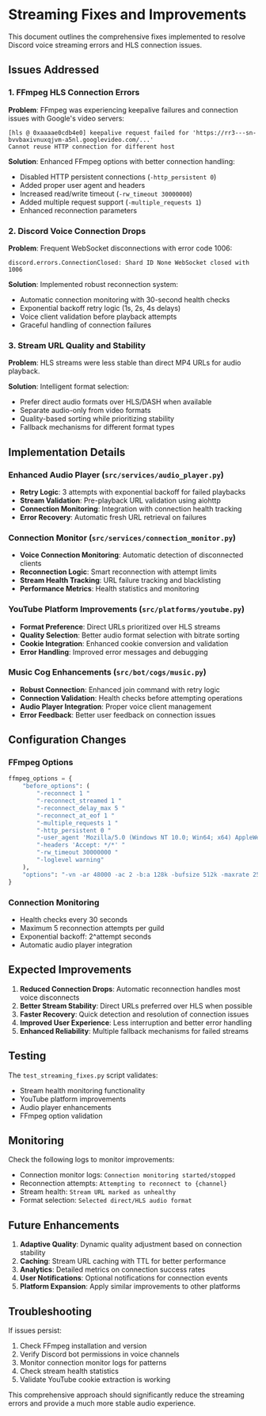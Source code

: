 # Streaming Fixes and Improvements

This document outlines the comprehensive fixes implemented to resolve Discord voice streaming errors and HLS connection issues.

## Issues Addressed

### 1. FFmpeg HLS Connection Errors
**Problem**: FFmpeg was experiencing keepalive failures and connection issues with Google's video servers:
```
[hls @ 0xaaaae0cdb4e0] keepalive request failed for 'https://rr3---sn-bvvbaxivnuxqjvm-a5nl.googlevideo.com/...'
Cannot reuse HTTP connection for different host
```

**Solution**: Enhanced FFmpeg options with better connection handling:
- Disabled HTTP persistent connections (`-http_persistent 0`)
- Added proper user agent and headers
- Increased read/write timeout (`-rw_timeout 30000000`)
- Added multiple request support (`-multiple_requests 1`)
- Enhanced reconnection parameters

### 2. Discord Voice Connection Drops
**Problem**: Frequent WebSocket disconnections with error code 1006:
```
discord.errors.ConnectionClosed: Shard ID None WebSocket closed with 1006
```

**Solution**: Implemented robust reconnection system:
- Automatic connection monitoring with 30-second health checks
- Exponential backoff retry logic (1s, 2s, 4s delays)
- Voice client validation before playback attempts
- Graceful handling of connection failures

### 3. Stream URL Quality and Stability
**Problem**: HLS streams were less stable than direct MP4 URLs for audio playback.

**Solution**: Intelligent format selection:
- Prefer direct audio formats over HLS/DASH when available
- Separate audio-only from video formats
- Quality-based sorting while prioritizing stability
- Fallback mechanisms for different format types

## Implementation Details

### Enhanced Audio Player (`src/services/audio_player.py`)
- **Retry Logic**: 3 attempts with exponential backoff for failed playbacks
- **Stream Validation**: Pre-playback URL validation using aiohttp
- **Connection Monitoring**: Integration with connection health tracking
- **Error Recovery**: Automatic fresh URL retrieval on failures

### Connection Monitor (`src/services/connection_monitor.py`)
- **Voice Connection Monitoring**: Automatic detection of disconnected clients
- **Reconnection Logic**: Smart reconnection with attempt limits
- **Stream Health Tracking**: URL failure tracking and blacklisting
- **Performance Metrics**: Health statistics and monitoring

### YouTube Platform Improvements (`src/platforms/youtube.py`)
- **Format Preference**: Direct URLs prioritized over HLS streams
- **Quality Selection**: Better audio format selection with bitrate sorting
- **Cookie Integration**: Enhanced cookie conversion and validation
- **Error Handling**: Improved error messages and debugging

### Music Cog Enhancements (`src/bot/cogs/music.py`)
- **Robust Connection**: Enhanced join command with retry logic
- **Connection Validation**: Health checks before attempting operations
- **Audio Player Integration**: Proper voice client management
- **Error Feedback**: Better user feedback on connection issues

## Configuration Changes

### FFmpeg Options
```python
ffmpeg_options = {
    "before_options": (
        "-reconnect 1 "
        "-reconnect_streamed 1 "
        "-reconnect_delay_max 5 "
        "-reconnect_at_eof 1 "
        "-multiple_requests 1 "
        "-http_persistent 0 "
        "-user_agent 'Mozilla/5.0 (Windows NT 10.0; Win64; x64) AppleWebKit/537.36' "
        "-headers 'Accept: */*' "
        "-rw_timeout 30000000 "
        "-loglevel warning"
    ),
    "options": "-vn -ar 48000 -ac 2 -b:a 128k -bufsize 512k -maxrate 256k",
}
```

### Connection Monitoring
- Health checks every 30 seconds
- Maximum 5 reconnection attempts per guild
- Exponential backoff: 2^attempt seconds
- Automatic audio player integration

## Expected Improvements

1. **Reduced Connection Drops**: Automatic reconnection handles most voice disconnects
2. **Better Stream Stability**: Direct URLs preferred over HLS when possible
3. **Faster Recovery**: Quick detection and resolution of connection issues
4. **Improved User Experience**: Less interruption and better error handling
5. **Enhanced Reliability**: Multiple fallback mechanisms for failed streams

## Testing

The `test_streaming_fixes.py` script validates:
- Stream health monitoring functionality
- YouTube platform improvements
- Audio player enhancements
- FFmpeg option validation

## Monitoring

Check the following logs to monitor improvements:
- Connection monitor logs: `Connection monitoring started/stopped`
- Reconnection attempts: `Attempting to reconnect to {channel}`
- Stream health: `Stream URL marked as unhealthy`
- Format selection: `Selected direct/HLS audio format`

## Future Enhancements

1. **Adaptive Quality**: Dynamic quality adjustment based on connection stability
2. **Caching**: Stream URL caching with TTL for better performance
3. **Analytics**: Detailed metrics on connection success rates
4. **User Notifications**: Optional notifications for connection events
5. **Platform Expansion**: Apply similar improvements to other platforms

## Troubleshooting

If issues persist:
1. Check FFmpeg installation and version
2. Verify Discord bot permissions in voice channels
3. Monitor connection monitor logs for patterns
4. Check stream health statistics
5. Validate YouTube cookie extraction is working

This comprehensive approach should significantly reduce the streaming errors and provide a much more stable audio experience.